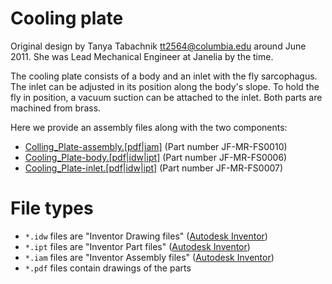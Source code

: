 # Cooling plate

Original design by Tanya Tabachnik <tt2564@columbia.edu> around June 2011. She was Lead Mechanical Engineer at Janelia by the time.

The cooling plate consists of a body and an inlet with the fly sarcophagus. The inlet can be adjusted in its position along the body's slope. To hold the fly in position, a vacuum suction can be attached to the inlet. Both parts are machined from brass. 

Here we provide an assembly files along with the two components:

- [Colling_Plate-assembly.[pdf|iam]](Cooling_plage-assembly.pdf) (Part number JF-MR-FS0010)
- [Cooling_Plate-body.[pdf|idw|ipt]](Cooling_plate-body.pdf) (Part number JF-MR-FS0006)
- [Cooling_Plate-inlet.[pdf|idw|ipt]](Cooling_plate-inlet.pdf)  (Part number JF-MR-FS0007)


# File types

- `*.idw` files are "Inventor Drawing files" ([Autodesk Inventor](https://www.autodesk.com/products/inventor/overview))
- `*.ipt` files are "Inventor Part files" ([Autodesk Inventor](https://www.autodesk.com/products/inventor/overview))
- `*.iam` files are "Inventor Assembly files" ([Autodesk Inventor](https://www.autodesk.com/products/inventor/overview))
- `*.pdf` files contain drawings of the parts